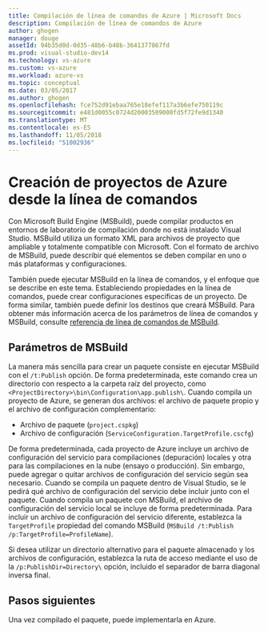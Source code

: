 ```yaml
---
title: Compilación de línea de comandos de Azure | Microsoft Docs
description: Compilación de línea de comandos de Azure
author: ghogen
manager: douge
assetId: 94b35d0d-0d35-48b6-b48b-3641377867fd
ms.prod: visual-studio-dev14
ms.technology: vs-azure
ms.custom: vs-azure
ms.workload: azure-vs
ms.topic: conceptual
ms.date: 03/05/2017
ms.author: ghogen
ms.openlocfilehash: fce752d91ebaa765e18efef117a3b6efe750119c
ms.sourcegitcommit: e481d0055c0724d20003509000fd5f72fe9d1340
ms.translationtype: MT
ms.contentlocale: es-ES
ms.lasthandoff: 11/05/2018
ms.locfileid: "51002936"
---
```

# <a name="building-azure-projects-from-the-command-line"></a>Creación de proyectos de Azure desde la línea de comandos
Con Microsoft Build Engine (MSBuild), puede compilar productos en entornos de laboratorio de compilación donde no está instalado Visual Studio. MSBuild utiliza un formato XML para archivos de proyecto que ampliable y totalmente compatible con Microsoft. Con el formato de archivo de MSBuild, puede describir qué elementos se deben compilar en uno o más plataformas y configuraciones.

También puede ejecutar MSBuild en la línea de comandos, y el enfoque que se describe en este tema. Estableciendo propiedades en la línea de comandos, puede crear configuraciones específicas de un proyecto. De forma similar, también puede definir los destinos que creará MSBuild. Para obtener más información acerca de los parámetros de línea de comandos y MSBuild, consulte [referencia de línea de comandos de MSBuild](https://msdn.microsoft.com/library/ms164311.aspx).

## <a name="msbuild-parameters"></a>Parámetros de MSBuild
La manera más sencilla para crear un paquete consiste en ejecutar MSBuild con el `/t:Publish` opción. De forma predeterminada, este comando crea un directorio con respecto a la carpeta raíz del proyecto, como `<ProjectDirectory>\bin\Configuration\app.publish\`. Cuando compila un proyecto de Azure, se generan dos archivos: el archivo de paquete propio y el archivo de configuración complementario:

* Archivo de paquete (`project.cspkg`)
* Archivo de configuración (`ServiceConfiguration.TargetProfile.cscfg`)

De forma predeterminada, cada proyecto de Azure incluye un archivo de configuración del servicio para compilaciones (depuración) locales y otra para las compilaciones en la nube (ensayo o producción). Sin embargo, puede agregar o quitar archivos de configuración del servicio según sea necesario. Cuando se compila un paquete dentro de Visual Studio, se le pedirá qué archivo de configuración del servicio debe incluir junto con el paquete. Cuando compila un paquete con MSBuild, el archivo de configuración del servicio local se incluye de forma predeterminada. Para incluir un archivo de configuración del servicio diferente, establezca la `TargetProfile` propiedad del comando MSBuild (`MSBuild /t:Publish /p:TargetProfile=ProfileName`).

Si desea utilizar un directorio alternativo para el paquete almacenado y los archivos de configuración, establezca la ruta de acceso mediante el uso de la `/p:PublishDir=Directory\` opción, incluido el separador de barra diagonal inversa final.

## <a name="next-steps"></a>Pasos siguientes
Una vez compilado el paquete, puede implementarla en Azure.